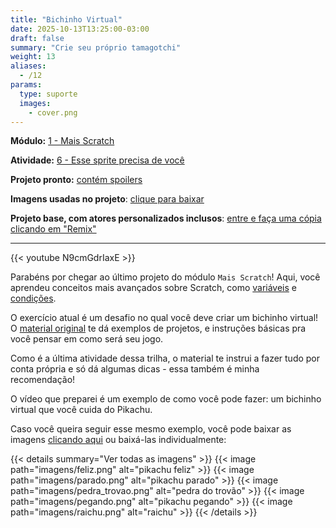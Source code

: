 ```yaml
---
title: "Bichinho Virtual"
date: 2025-10-13T13:25:00-03:00
draft: false
summary: "Crie seu próprio tamagotchi"
weight: 13
aliases:
  - /12
params:
  type: suporte
  images:
    - cover.png
---
```


**Módulo:** [1 - Mais Scratch](https://projects.raspberrypi.org/pt-BR/pathways/more-scratch)

**Atividade:** [6 - Esse sprite precisa de você](https://projects.raspberrypi.org/pt-BR/projects/this-sprite-needs-you)

**Projeto pronto:** [contém spoilers](https://scratch.mit.edu/projects/1189758816/)

**Imagens usadas no projeto**: [clique para baixar](./imagens/completo.zip)

**Projeto base, com atores personalizados inclusos**: [entre e faça uma cópia clicando em "Remix"](https://scratch.mit.edu/projects/1189788130/)

---

{{< youtube N9cmGdrIaxE >}}

Parabéns por chegar ao último projeto do módulo `Mais Scratch`! Aqui, você aprendeu conceitos mais avançados sobre Scratch, como [variáveis](/conceitos/variaveis/) e [condições](/conceitos/condicoes/).

O exercício atual é um desafio no qual você deve criar um bichinho virtual! O [material original](https://projects.raspberrypi.org/pt-BR/projects/this-sprite-needs-you) te dá exemplos de projetos, e instruções básicas pra você pensar em como será seu jogo.

Como é a última atividade dessa trilha, o material te instrui a fazer tudo por conta própria e só dá algumas dicas - essa também é minha recomendação!

O vídeo que preparei é um exemplo de como você pode fazer: um bichinho virtual que você cuida do Pikachu.

Caso você queira seguir esse mesmo exemplo, você pode baixar as imagens [clicando aqui](./imagens/completo.zip) ou baixá-las individualmente:

{{< details summary="Ver todas as imagens" >}}
{{< image path="imagens/feliz.png" alt="pikachu feliz" >}}
{{< image path="imagens/parado.png" alt="pikachu parado" >}}
{{< image path="imagens/pedra_trovao.png" alt="pedra do trovão" >}}
{{< image path="imagens/pegando.png" alt="pikachu pegando" >}}
{{< image path="imagens/raichu.png" alt="raichu" >}}
{{< /details >}}
